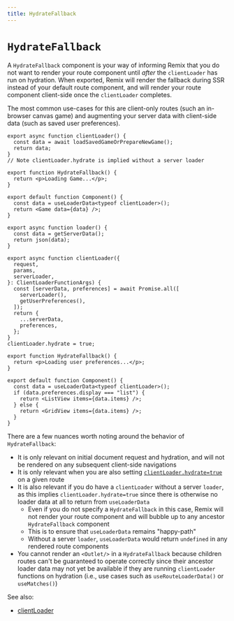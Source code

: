 ```yaml
---
title: HydrateFallback
---
```


# `HydrateFallback`

A `HydrateFallback` component is your way of informing Remix that you do not want to render your route component until _after_ the `clientLoader` has run on hydration. When exported, Remix will render the fallback during SSR instead of your default route component, and will render your route component client-side once the `clientLoader` completes.

The most common use-cases for this are client-only routes (such an in-browser canvas game) and augmenting your server data with client-side data (such as saved user preferences).

```tsx filename=routes/client-only-route.tsx
export async function clientLoader() {
  const data = await loadSavedGameOrPrepareNewGame();
  return data;
}
// Note clientLoader.hydrate is implied without a server loader

export function HydrateFallback() {
  return <p>Loading Game...</p>;
}

export default function Component() {
  const data = useLoaderData<typeof clientLoader>();
  return <Game data={data} />;
}
```

```tsx filename=routes/augmenting-server-data.tsx
export async function loader() {
  const data = getServerData();
  return json(data);
}

export async function clientLoader({
  request,
  params,
  serverLoader,
}: ClientLoaderFunctionArgs) {
  const [serverData, preferences] = await Promise.all([
    serverLoader(),
    getUserPreferences(),
  ]);
  return {
    ...serverData,
    preferences,
  };
}
clientLoader.hydrate = true;

export function HydrateFallback() {
  return <p>Loading user preferences...</p>;
}

export default function Component() {
  const data = useLoaderData<typeof clientLoader>();
  if (data.preferences.display === "list") {
    return <ListView items={data.items} />;
  } else {
    return <GridView items={data.items} />;
  }
}
```

There are a few nuances worth noting around the behavior of `HydrateFallback`:

- It is only relevant on initial document request and hydration, and will not be rendered on any subsequent client-side navigations
- It is only relevant when you are also setting [`clientLoader.hydrate=true`][hydrate-true] on a given route
- It is also relevant if you do have a `clientLoader` without a server `loader`, as this implies `clientLoader.hydrate=true` since there is otherwise no loader data at all to return from `useLoaderData`
  - Even if you do not specify a `HydrateFallback` in this case, Remix will not render your route component and will bubble up to any ancestor `HydrateFallback` component
  - This is to ensure that `useLoaderData` remains "happy-path"
  - Without a server `loader`, `useLoaderData` would return `undefined` in any rendered route components
- You cannot render an `<Outlet/>` in a `HydrateFallback` because children routes can't be guaranteed to operate correctly since their ancestor loader data may not yet be available if they are running `clientLoader` functions on hydration (i.e., use cases such as `useRouteLoaderData()` or `useMatches()`)

See also:

- [clientLoader][clientloader]

[hydrate-true]: ./client-loader#clientloaderhydrate
[clientloader]: ./client-loader
